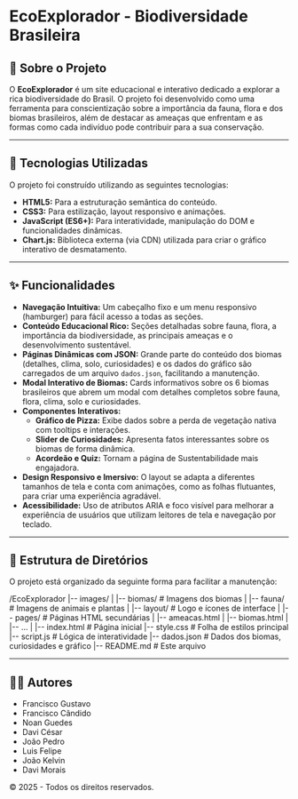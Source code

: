 # EcoExplorador - Biodiversidade Brasileira

## 📖 Sobre o Projeto

O **EcoExplorador** é um site educacional e interativo dedicado a explorar a rica biodiversidade do Brasil. O projeto foi desenvolvido como uma ferramenta para conscientização sobre a importância da fauna, flora e dos biomas brasileiros, além de destacar as ameaças que enfrentam e as formas como cada indivíduo pode contribuir para a sua conservação.

---

## 🚀 Tecnologias Utilizadas

O projeto foi construído utilizando as seguintes tecnologias:

- **HTML5:** Para a estruturação semântica do conteúdo.
- **CSS3:** Para estilização, layout responsivo e animações.
- **JavaScript (ES6+):** Para interatividade, manipulação do DOM e funcionalidades dinâmicas.
- **Chart.js:** Biblioteca externa (via CDN) utilizada para criar o gráfico interativo de desmatamento.

---

## ✨ Funcionalidades

- **Navegação Intuitiva:** Um cabeçalho fixo e um menu responsivo (hamburger) para fácil acesso a todas as seções.
- **Conteúdo Educacional Rico:** Seções detalhadas sobre fauna, flora, a importância da biodiversidade, as principais ameaças e o desenvolvimento sustentável.
- **Páginas Dinâmicas com JSON:** Grande parte do conteúdo dos biomas (detalhes, clima, solo, curiosidades) e os dados do gráfico são carregados de um arquivo `dados.json`, facilitando a manutenção.
- **Modal Interativo de Biomas:** Cards informativos sobre os 6 biomas brasileiros que abrem um modal com detalhes completos sobre fauna, flora, clima, solo e curiosidades.
- **Componentes Interativos:**
    - **Gráfico de Pizza:** Exibe dados sobre a perda de vegetação nativa com tooltips e interações.
    - **Slider de Curiosidades:** Apresenta fatos interessantes sobre os biomas de forma dinâmica.
    - **Acordeão e Quiz:** Tornam a página de Sustentabilidade mais engajadora.
- **Design Responsivo e Imersivo:** O layout se adapta a diferentes tamanhos de tela e conta com animações, como as folhas flutuantes, para criar uma experiência agradável.
- **Acessibilidade:** Uso de atributos ARIA e foco visível para melhorar a experiência de usuários que utilizam leitores de tela e navegação por teclado.

---

## 📂 Estrutura de Diretórios

O projeto está organizado da seguinte forma para facilitar a manutenção:

/EcoExplorador
|-- images/
|   |-- biomas/   # Imagens dos biomas
|   |-- fauna/    # Imagens de animais e plantas
|   |-- layout/   # Logo e ícones de interface
|
|-- pages/      # Páginas HTML secundárias
|   |-- ameacas.html
|   |-- biomas.html
|   |-- ...
|
|-- index.html      # Página inicial
|-- style.css       # Folha de estilos principal
|-- script.js       # Lógica de interatividade
|-- dados.json      # Dados dos biomas, curiosidades e gráfico
|-- README.md       # Este arquivo

---

## 👨‍💻 Autores

- Francisco Gustavo
- Francisco Cândido
- Noan Guedes
- Davi César
- João Pedro
- Luis Felipe
- João Kelvin
- Davi Morais


&copy; 2025 - Todos os direitos reservados.
